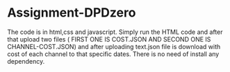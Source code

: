 # Assignment-DPDzero

The code is in html,css and javascript.
Simply run the HTML code and after that upload two files ( FIRST ONE IS COST.JSON AND SECOND ONE IS CHANNEL-COST.JSON)
and after uploading text.json file is download with cost of each channel to that specific dates.
There is no need of install any dependency.
